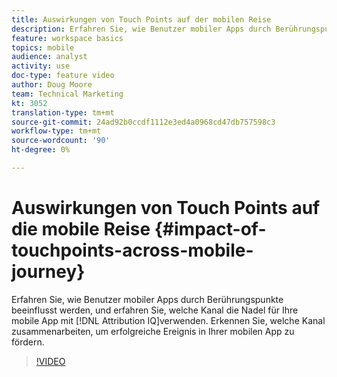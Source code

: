 ```yaml
---
title: Auswirkungen von Touch Points auf der mobilen Reise
description: Erfahren Sie, wie Benutzer mobiler Apps durch Berührungspunkte beeinflusst werden, und wissen Sie, welche Kanal die Nadel für Ihre mobile App mit Attribution IQ bewegen. Erkennen Sie, welche Kanal zusammenarbeiten, um erfolgreiche Ereignis in Ihrer mobilen App zu fördern.
feature: workspace basics
topics: mobile
audience: analyst
activity: use
doc-type: feature video
author: Doug Moore
team: Technical Marketing
kt: 3052
translation-type: tm+mt
source-git-commit: 24ad92b0ccdf1112e3ed4a0968cd47db757598c3
workflow-type: tm+mt
source-wordcount: '90'
ht-degree: 0%

---
```



# Auswirkungen von Touch Points auf die mobile Reise {#impact-of-touchpoints-across-mobile-journey}

Erfahren Sie, wie Benutzer mobiler Apps durch Berührungspunkte beeinflusst werden, und erfahren Sie, welche Kanal die Nadel für Ihre mobile App mit [!DNL Attribution IQ]verwenden. Erkennen Sie, welche Kanal zusammenarbeiten, um erfolgreiche Ereignis in Ihrer mobilen App zu fördern.

>[!VIDEO](https://video.tv.adobe.com/v/27827/?quality=12)
